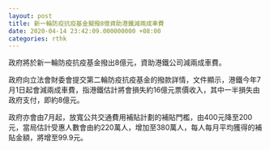 ```yaml
---
layout: post
title: 新一輪防疫抗疫基金擬撥8億資助港鐵減兩成車費
date: 2020-04-14 23:42:09.000000000 +08:00
categories: rthk
---
```


政府將於新一輪防疫抗疫基金撥出8億元，資助港鐵公司減兩成車費。

政府向立法會財委會提交第二輪防疫抗疫基金的撥款詳情，文件顯示，港鐵今年7月1日起會減兩成車費，指港鐵估計將會損失約16億元票價收入，其中一半損失由政府支付，即約8億元。

政府亦會由7月起，放寬公共交通費用補貼計劃的補貼門檻，由400元降至200元，當局估計受惠人數會由約220萬人，增加至380萬人，每人每月平均獲得的補貼金額，將增至99.9元。
